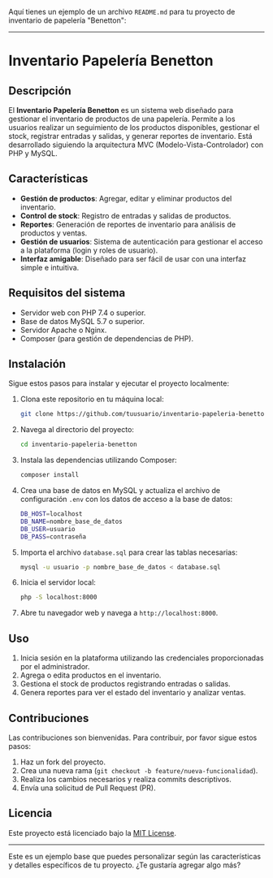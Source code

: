 Aquí tienes un ejemplo de un archivo `README.md` para tu proyecto de inventario de papelería "Benetton":

---

# Inventario Papelería Benetton

## Descripción

El **Inventario Papelería Benetton** es un sistema web diseñado para gestionar el inventario de productos de una papelería. Permite a los usuarios realizar un seguimiento de los productos disponibles, gestionar el stock, registrar entradas y salidas, y generar reportes de inventario. Está desarrollado siguiendo la arquitectura MVC (Modelo-Vista-Controlador) con PHP y MySQL.

## Características

- **Gestión de productos**: Agregar, editar y eliminar productos del inventario.
- **Control de stock**: Registro de entradas y salidas de productos.
- **Reportes**: Generación de reportes de inventario para análisis de productos y ventas.
- **Gestión de usuarios**: Sistema de autenticación para gestionar el acceso a la plataforma (login y roles de usuario).
- **Interfaz amigable**: Diseñado para ser fácil de usar con una interfaz simple e intuitiva.

## Requisitos del sistema

- Servidor web con PHP 7.4 o superior.
- Base de datos MySQL 5.7 o superior.
- Servidor Apache o Nginx.
- Composer (para gestión de dependencias de PHP).

## Instalación

Sigue estos pasos para instalar y ejecutar el proyecto localmente:

1. Clona este repositorio en tu máquina local:
    ```bash
    git clone https://github.com/tuusuario/inventario-papeleria-benetton.git
    ```

2. Navega al directorio del proyecto:
    ```bash
    cd inventario-papeleria-benetton
    ```

3. Instala las dependencias utilizando Composer:
    ```bash
    composer install
    ```

4. Crea una base de datos en MySQL y actualiza el archivo de configuración `.env` con los datos de acceso a la base de datos:
    ```bash
    DB_HOST=localhost
    DB_NAME=nombre_base_de_datos
    DB_USER=usuario
    DB_PASS=contraseña
    ```

5. Importa el archivo `database.sql` para crear las tablas necesarias:
    ```bash
    mysql -u usuario -p nombre_base_de_datos < database.sql
    ```

6. Inicia el servidor local:
    ```bash
    php -S localhost:8000
    ```

7. Abre tu navegador web y navega a `http://localhost:8000`.

## Uso

1. Inicia sesión en la plataforma utilizando las credenciales proporcionadas por el administrador.
2. Agrega o edita productos en el inventario.
3. Gestiona el stock de productos registrando entradas o salidas.
4. Genera reportes para ver el estado del inventario y analizar ventas.

## Contribuciones

Las contribuciones son bienvenidas. Para contribuir, por favor sigue estos pasos:

1. Haz un fork del proyecto.
2. Crea una nueva rama (`git checkout -b feature/nueva-funcionalidad`).
3. Realiza los cambios necesarios y realiza commits descriptivos.
4. Envía una solicitud de Pull Request (PR).

## Licencia

Este proyecto está licenciado bajo la [MIT License](LICENSE).

---

Este es un ejemplo base que puedes personalizar según las características y detalles específicos de tu proyecto. ¿Te gustaría agregar algo más?
